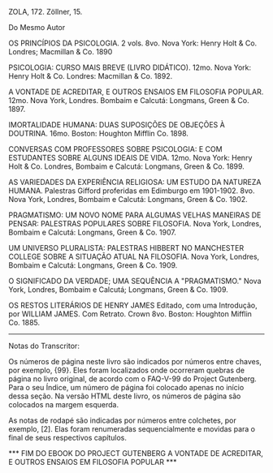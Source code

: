 ZOLA, 172. Zöllner, 15.

Do Mesmo Autor

OS PRINCÍPIOS DA PSICOLOGIA. 2 vols. 8vo. Nova York: Henry Holt & Co. Londres; Macmillan & Co. 1890

PSICOLOGIA: CURSO MAIS BREVE (LIVRO DIDÁTICO). 12mo. Nova York: Henry Holt & Co. Londres: Macmillan & Co. 1892.

A VONTADE DE ACREDITAR, E OUTROS ENSAIOS EM FILOSOFIA POPULAR. 12mo. Nova York, Londres. Bombaim e Calcutá: Longmans, Green & Co. 1897.

IMORTALIDADE HUMANA: DUAS SUPOSIÇÕES DE OBJEÇÕES À DOUTRINA. 16mo. Boston: Houghton Mifflin Co. 1898.

CONVERSAS COM PROFESSORES SOBRE PSICOLOGIA: E COM ESTUDANTES SOBRE ALGUNS IDEAIS DE VIDA. 12mo. Nova York: Henry Holt & Co. Londres, Bombaim e Calcutá: Longmans, Green & Co. 1899.

AS VARIEDADES DA EXPERIÊNCIA RELIGIOSA: UM ESTUDO DA NATUREZA HUMANA. Palestras Gifford proferidas em Edimburgo em 1901-1902. 8vo. Nova York, Londres, Bombaim e Calcutá: Longmans, Green & Co. 1902.

PRAGMATISMO: UM NOVO NOME PARA ALGUMAS VELHAS MANEIRAS DE PENSAR: PALESTRAS POPULARES SOBRE FILOSOFIA. Nova York, Londres, Bombaim e Calcutá: Longmans, Green & Co. 1907.

UM UNIVERSO PLURALISTA: PALESTRAS HIBBERT NO MANCHESTER COLLEGE SOBRE A SITUAÇÃO ATUAL NA FILOSOFIA. Nova York, Londres, Bombaim e Calcutá: Longmans, Green & Co. 1909.

O SIGNIFICADO DA VERDADE; UMA SEQUÊNCIA A "PRAGMATISMO." Nova York, Londres, Bombaim e Calcutá; Longmans, Green & Co. 1909.

OS RESTOS LITERÁRIOS DE HENRY JAMES Editado, com uma Introdução, por WILLIAM JAMES. Com Retrato. Crown 8vo. Boston: Houghton Mifflin Co. 1885.

* * * * *

Notas do Transcritor:

Os números de página neste livro são indicados por números entre chaves, por exemplo, {99}. Eles foram localizados onde ocorreram quebras de página no livro original, de acordo com o FAQ-V-99 do Project Gutenberg. Para o seu Índice, um número de página foi colocado apenas no início dessa seção. Na versão HTML deste livro, os números de página são colocados na margem esquerda.

As notas de rodapé são indicadas por números entre colchetes, por exemplo, [2]. Elas foram renumeradas sequencialmente e movidas para o final de seus respectivos capítulos.

*** FIM DO EBOOK DO PROJECT GUTENBERG A VONTADE DE ACREDITAR, E OUTROS ENSAIOS EM FILOSOFIA POPULAR ***